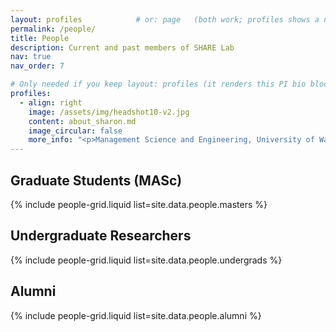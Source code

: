 ```yaml
---
layout: profiles            # or: page   (both work; profiles shows a nice bio block)
permalink: /people/
title: People
description: Current and past members of SHARE Lab
nav: true
nav_order: 7

# Only needed if you keep layout: profiles (it renders this PI bio block)
profiles:
  - align: right
    image: /assets/img/headshot10-v2.jpg
    content: about_sharon.md
    image_circular: false
    more_info: "<p>Management Science and Engineering, University of Waterloo</p><p><a href='mailto:sharon.ferguson@uwaterloo.ca'>sharon.ferguson@uwaterloo.ca</a></p>"
---
```


## Graduate Students (MASc)
{% include people-grid.liquid list=site.data.people.masters %}

## Undergraduate Researchers
{% include people-grid.liquid list=site.data.people.undergrads %}

## Alumni
{% include people-grid.liquid list=site.data.people.alumni %}
